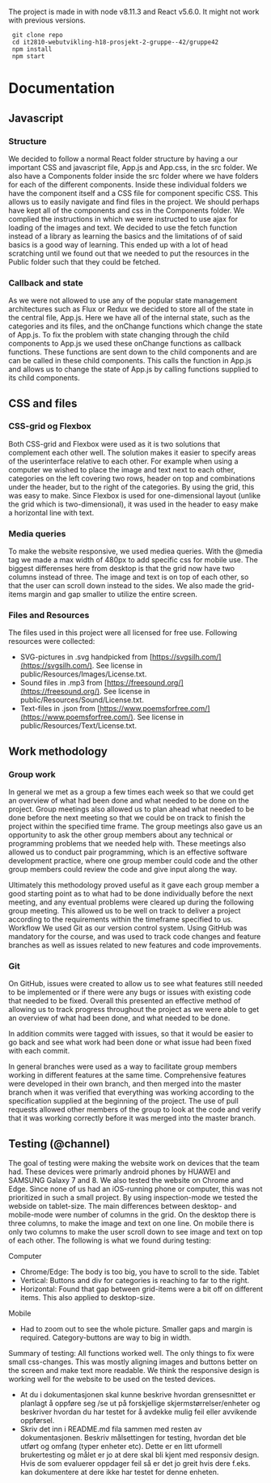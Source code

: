 The project is made in with node v8.11.3 and React v5.6.0. It might not work with previous versions.
```
 git clone repo
 cd it2810-webutvikling-h18-prosjekt-2-gruppe--42/gruppe42
 npm install
 npm start
```



# Documentation

## Javascript

### Structure
We decided to follow a normal React folder structure by having a our important CSS and javascript file, App.js and App.css, in the src folder. We also have a Components folder inside the src folder where we have folders for each of the different components. Inside these individual folders we have the component itself and a CSS file for component specific CSS. This allows us to easily navigate and find files in the project. We should perhaps have kept all of the components and css in the Components folder.
We complied the instructions in which we were instructed to use ajax for loading of the images and text. We decided to use the fetch function instead of a library as learning the basics and the limitations of of said basics is a good way of learning. This ended up with a lot of head scratching until we found out that we needed to put the resources in the Public folder such that they could be fetched.

### Callback and state
As we were not allowed to use any of the popular state management architectures such as Flux or Redux we decided to store all of the state in the central file, App.js. Here we have all of the internal state, such as the categories and its files, and the onChange functions which change the state of App.js. To fix the problem with state changing through the child components to App.js we used these onChange functions as callback functions. These functions are sent down to the child components and are can be called in these child components. This calls the function in App.js and allows us to change the state of App.js by calling functions supplied to its child components.


## CSS and files
### CSS-grid og Flexbox
Both CSS-grid and Flexbox were used as it is two solutions that complement each other well. The solution makes it easier to specify areas of the userinterface relative to each other. For example when using a computer we wished to place the image and text next to each other, categories on the left covering two rows, header on top and combinations under the header, but to the right of the categories. By using the grid, this was easy to make. Since Flexbox is used for one-dimensional layout (unlike the grid which is two-dimensional), it was used in the header to easy make a horizontal line with text. 
	
### Media queries
To make the website responsive, we used mediea queries. With the @media tag we made a max width of 480px to add specific css for mobile use. The biggest differenses here from desktop is that the grid now have two columns instead of three. The image and text is on top of each other, so that the user can scroll down instead to the sides. We also made the grid-items margin and gap smaller to utilize the entire screen. 

### Files and Resources
The files used in this project were all licensed for free use. Following resources were collected: 
* SVG-pictures in .svg handpicked from [https://svgsilh.com/](https://svgsilh.com/). See license in public/Resources/Images/License.txt.  
* Sound files in .mp3 from [https://freesound.org/](https://freesound.org/). See license in public/Resources/Sound/License.txt.  
* Text-files in .json from [https://www.poemsforfree.com/](https://www.poemsforfree.com/). See license in public/Resources/Text/License.txt.

## Work methodology
### Group work
In general we met as a group a few times each week so that we could get an overview of what had been done and what needed to be done on the project. Group meetings also allowed us to plan ahead what needed to be done before the next meeting so that we could be on track to finish the project within the specified time frame. 
The group meetings also gave us an opportunity to ask the other group members about any technical or programming problems that we needed help with. These meetings also allowed us to conduct pair programming, which is an effective software development practice, where one group member could code and the other group members could review the code and give input along the way.

Ultimately this methodology proved useful as it gave each group member a good starting point as to what had to be done individually before the next meeting, and any eventual problems were cleared up during the following group meeting. This allowed us to be well on track to deliver a project according to the requirements within the timeframe specified to us.
Workflow
We used Git as our version control system. Using GitHub was mandatory for the course, and was used to track code changes and feature branches as well as issues related to new features and code improvements.

### Git

On GitHub, issues were created to allow us to see what features still needed to be implemented or if there were any bugs or issues with existing code that needed to be fixed.
Overall this presented an effective method of allowing us to track progress throughout the project as we were able to get an overview of what had been done, and what needed to be done.

In addition commits were tagged with issues, so that it would be easier to go back and see what work had been done or what issue had been fixed with each commit.

In general branches were used as a way to facilitate group members working in different features at the same time. Comprehensive features were developed in their own branch, and then merged into the master branch when it was verified that everything was working according to the specification supplied at the beginning of the project. The use of pull requests allowed other members of the group to look at the code and verify that it was working correctly before it was merged into the master branch.

## Testing (@channel)
The goal of testing were making the website work on devices that the team had. These devices were primarly android phones by HUAWEI and SAMSUNG Galaxy 7 and 8. We also tested the website on Chrome and Edge. Since none of us had an iOS-running phone or computer, this was not prioritized in such a small project. By using inspection-mode we tested the webside on tablet-size. The main differences between desktop- and mobile-mode were number of columns in the grid. On the desktop there is three columns, to make the image and text on one line. On mobile there is only two columns to make the user scroll down to see image and text on top of each other. The following is what we found during testing: 

Computer
* Chrome/Edge: The body is too big, you have to scroll to the side.
Tablet
* Vertical: Buttons and div for categories is reaching to far to the right. 
* Horizontal: Found that gap between grid-items were a bit off on different items. This also applied to desktop-size.  
	
Mobile
* Had to zoom out to see the whole picture. Smaller gaps and margin is required. Category-buttons are way to big in width. 
	
Summary of testing: All functions worked well. The only things to fix were small css-changes. This was mostly aligning images and buttons better on the screen and make text more readable. We think the responsive design is working well for the website to be used on the tested devices.


* At du i dokumentasjonen skal kunne beskrive hvordan grensesnittet er planlagt å oppføre seg /se ut på forskjellige skjermstørrelser/enheter og beskriver hvordan du har testet for å avdekke mulig feil eller avvikende oppførsel. 
* Skriv det inn i README.md fila sammen med resten av dokumentasjonen. Beskriv målsettingen for testing, hvordan det ble utført og omfang (typer enheter etc).  Dette er en litt uformell brukertesting og målet er jo at dere skal bli kjent med responsiv design. Hvis de som evaluerer oppdager feil så er det jo greit hvis dere f.eks. kan dokumentere at dere ikke har testet for denne enheten.
